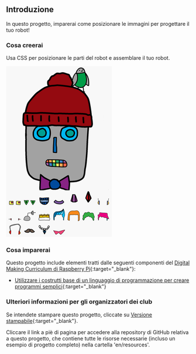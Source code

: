 ## Introduzione

In questo progetto, imparerai come posizionare le immagini per progettare il tuo robot!

### Cosa creerai

Usa CSS per posizionare le parti del robot e assemblare il tuo robot.

![screenshot](images/robot-final.png)

### Cosa imparerai

Questo progetto include elementi tratti dalle seguenti componenti del [Digital Making Curriculum di Raspberry Pi](https://rpf.io/curriculum){:target="_blank"}:

+ [Utilizzare i costrutti base di un linguaggio di programmazione per creare programmi semplici](https://www.raspberrypi.org/curriculum/programming/creator){:target="_blank"}

### Ulteriori informazioni per gli organizzatori dei club

Se intendete stampare questo progetto, cliccate su [Versione stampabile](https://projects.raspberrypi.org/it-IT/projects/build-a-robot/print){:target="_blank"}.

Cliccare il link a piè di pagina per accedere alla repository di GitHub relativa a questo progetto, che contiene tutte le risorse necessarie (incluso un esempio di progetto completo) nella cartella 'en/resources'.